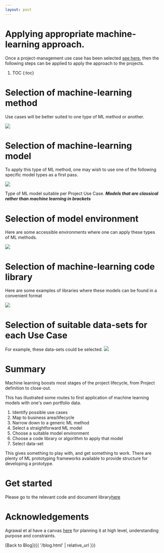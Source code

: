 ```yaml
---
layout: post
---
```


# Applying appropriate machine-learning approach.

Once a project-management use case has been selected [see here](https://lawrencerowland.github.io/ML-for-portfolios.html), then the following steps can be applied to apply the approach to the projects.

1. TOC
{:toc}

# Selection of machine-learning method 
Use cases will be better suited to one type of ML method or another.

![](/images/2020-05-08-Applying-appropriate-machine-learning-approach/2020-02-subgraph-use-case-to-ML-type.png)

# Selection of machine-learning model
To apply this type of ML method, one may wish to use one of the following specific model types as a first pass. 

![](/images/2020-05-08-Applying-appropriate-machine-learning-approach/2020-02-subgraph-project-use-case-to-ML-model.png)

Type of ML model suitable per Project Use Case. 
***Models that are classical rather than machine learning in brackets***
  
# Selection of model environment
Here are some accessible environments where one can apply these types of ML methods. 

![](/images/2020-05-08-Applying-appropriate-machine-learning-approach/2020-02-ML-project-use-case-subgraph-for-environments.png)

# Selection of machine-learning code library
Here are some examples of libraries where these models can be found in a convenient format

![](/images/2020-05-08-Applying-appropriate-machine-learning-approach/2020-02-subgraph-ML-models-to-library.png) 


# Selection of suitable data-sets for each Use Case
For example, these data-sets could be selected. 
![](/images/2020-05-08-Applying-appropriate-machine-learning-approach/2020-02-subgraph-ML-model-to-data.png)

# Summary 
Machine learning boosts most stages of the project lifecycle, from Project definition to close-out.

This has illustrated some routes to first application of machine learning models with one's own portfolio data. 

1. Identify possible use cases
1. Map  to business area/lifecycle
1. Narrow down to a generic ML method
1. Select a straightforward ML model
1. Choose a suitable model environment
1. Choose a code library or algorithm to apply that model
1. Select data-set

This gives something to play with, and get something to work. There are plenty of ML prototyping frameworks available to provide structure for developing a prototype.

# Get started
Please go to the relevant code and document library[here](https://github.com/lawrencerowland/Machine-learning-for-project-portfolios)


# Acknowledgements
Agrawal et al have a canvas [here](https://predictionmachines.ai) for planning it at high level, understanding purpose and constraints.

[Back to Blog]({{ '/blog.html' | relative_url }})
